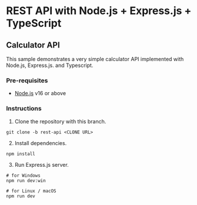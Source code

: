 # REST API with Node.js + Express.js + TypeScript

## Calculator API

This sample demonstrates a very simple calculator API implemented with Node.js, Express.js. and Typescript.

### Pre-requisites

- [Node.js](https://nodejs.org/en/download) v16 or above

### Instructions

1. Clone the repository with this branch.

```shell
git clone -b rest-api <CLONE URL>
```

2. Install dependencies.

```shell
npm install
```

3. Run Express.js server.

```shell
# for Windows
npm run dev:win

# for Linux / macOS
npm run dev
```
